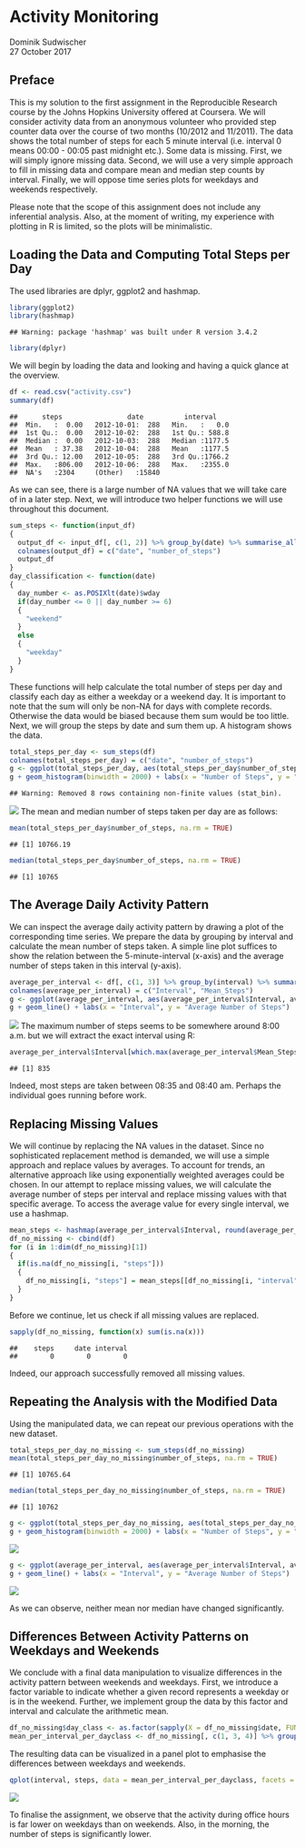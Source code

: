 # Activity Monitoring
Dominik Sudwischer  
27 October 2017  



## Preface
This is my solution to the first assignment in the Reproducible Research course by the Johns Hopkins University offered at Coursera. We will consider activity data from an anonymous volunteer who provided step counter data over the course of two months (10/2012 and 11/2011). The data shows the total number of steps for each 5 minute interval (i.e. interval 0 means 00:00 - 00:05 past midnight etc.). Some data is missing. First, we will simply ignore missing data. Second, we will use a very simple approach to fill in missing data and compare mean and median step counts by interval. Finally, we will oppose time series plots for weekdays and weekends respectively.

Please note that the scope of this assignment does not include any inferential analysis. Also, at the moment of writing, my experience with plotting in R is limited, so the plots will be minimalistic.

## Loading the Data and Computing Total Steps per Day
The used libraries are dplyr, ggplot2 and hashmap.

```r
library(ggplot2)
library(hashmap)
```

```
## Warning: package 'hashmap' was built under R version 3.4.2
```

```r
library(dplyr)
```
We will begin by loading the data and looking and having a quick glance at the overview. 

```r
df <- read.csv("activity.csv")
summary(df)
```

```
##      steps                date          interval     
##  Min.   :  0.00   2012-10-01:  288   Min.   :   0.0  
##  1st Qu.:  0.00   2012-10-02:  288   1st Qu.: 588.8  
##  Median :  0.00   2012-10-03:  288   Median :1177.5  
##  Mean   : 37.38   2012-10-04:  288   Mean   :1177.5  
##  3rd Qu.: 12.00   2012-10-05:  288   3rd Qu.:1766.2  
##  Max.   :806.00   2012-10-06:  288   Max.   :2355.0  
##  NA's   :2304     (Other)   :15840
```
As we can see, there is a large number of NA values that we will take care of in a later step. Next, we will introduce two helper functions we will use throughout this document.

```r
sum_steps <- function(input_df)
{
  output_df <- input_df[, c(1, 2)] %>% group_by(date) %>% summarise_all(funs(sum))
  colnames(output_df) = c("date", "number_of_steps")
  output_df
}
day_classification <- function(date)
{
  day_number <- as.POSIXlt(date)$wday
  if(day_number <= 0 || day_number >= 6)
  {
    "weekend"
  }
  else
  {
    "weekday"
  }
}
```
These functions will help calculate the total number of steps per day and classify each day as either a weekday or a weekend day. It is important to note that the sum will only be non-NA for days with complete records. Otherwise the data would be biased because them sum would be too little.
Next, we will group the steps by date and sum them up. A histogram shows the data.

```r
total_steps_per_day <- sum_steps(df)
colnames(total_steps_per_day) = c("date", "number_of_steps")
g <- ggplot(total_steps_per_day, aes(total_steps_per_day$number_of_steps))
g + geom_histogram(binwidth = 2000) + labs(x = "Number of Steps", y = "Count")
```

```
## Warning: Removed 8 rows containing non-finite values (stat_bin).
```

![](PA1_template_files/figure-html/3-1.png)<!-- -->
The mean and median number of steps taken per day are as follows:

```r
mean(total_steps_per_day$number_of_steps, na.rm = TRUE)
```

```
## [1] 10766.19
```

```r
median(total_steps_per_day$number_of_steps, na.rm = TRUE)
```

```
## [1] 10765
```

## The Average Daily Activity Pattern
We can inspect the average daily activity pattern by drawing a plot of the corresponding time series. We prepare the data by grouping by interval and calculate the mean number of steps taken. A simple line plot suffices to show the relation between the 5-minute-interval (x-axis) and the average number of steps taken in this interval (y-axis).

```r
average_per_interval <- df[, c(1, 3)] %>% group_by(interval) %>% summarise_all(funs(mean), na.rm = TRUE)
colnames(average_per_interval) = c("Interval", "Mean_Steps")
g <- ggplot(average_per_interval, aes(average_per_interval$Interval, average_per_interval$Mean_Steps))
g + geom_line() + labs(x = "Interval", y = "Average Number of Steps")
```

![](PA1_template_files/figure-html/5-1.png)<!-- -->
The maximum number of steps seems to be somewhere around 8:00 a.m. but we will extract the exact interval using R:

```r
average_per_interval$Interval[which.max(average_per_interval$Mean_Steps)]
```

```
## [1] 835
```
Indeed, most steps are taken between 08:35 and 08:40 am. Perhaps the individual goes running before work.

## Replacing Missing Values
We will continue by replacing the NA values in the dataset. Since no sophisticated replacement method is demanded, we will use a simple approach and replace values by averages. To account for trends, an alternative approach like using exponentially weighted averages could be chosen.
In our attempt to replace missing values, we will calculate the average number of steps per interval and replace missing values with that specific average. To access the average value for every single interval, we use a hashmap.

```r
mean_steps <- hashmap(average_per_interval$Interval, round(average_per_interval$Mean_Steps))
df_no_missing <- cbind(df)
for (i in 1:dim(df_no_missing)[1])
{
  if(is.na(df_no_missing[i, "steps"]))
  {
    df_no_missing[i, "steps"] = mean_steps[[df_no_missing[i, "interval"]]]
  }
}
```
Before we continue, let us check if all missing values are replaced.

```r
sapply(df_no_missing, function(x) sum(is.na(x)))
```

```
##    steps     date interval 
##        0        0        0
```
Indeed, our approach successfully removed all missing values.

## Repeating the Analysis with the Modified Data
Using the manipulated data, we can repeat our previous operations with the new dataset.

```r
total_steps_per_day_no_missing <- sum_steps(df_no_missing)
mean(total_steps_per_day_no_missing$number_of_steps, na.rm = TRUE)
```

```
## [1] 10765.64
```

```r
median(total_steps_per_day_no_missing$number_of_steps, na.rm = TRUE)
```

```
## [1] 10762
```

```r
g <- ggplot(total_steps_per_day_no_missing, aes(total_steps_per_day_no_missing$number_of_steps))
g + geom_histogram(binwidth = 2000) + labs(x = "Number of Steps", y = "Count")
```

![](PA1_template_files/figure-html/9-1.png)<!-- -->

```r
g <- ggplot(average_per_interval, aes(average_per_interval$Interval, average_per_interval$Mean_Steps))
g + geom_line() + labs(x = "Interval", y = "Average Number of Steps")
```

![](PA1_template_files/figure-html/9-2.png)<!-- -->

As we can observe, neither mean nor median have changed significantly. 

## Differences Between Activity Patterns on Weekdays and Weekends
We conclude with a final data manipulation to visualize differences in the activity pattern between weekends and weekdays. First, we introduce a factor variable to indicate whether a given record represents a weekday or is in the weekend. Further, we implement group the data by this factor and interval and calculate the arithmetic mean.

```r
df_no_missing$day_class <- as.factor(sapply(X = df_no_missing$date, FUN = day_classification))
mean_per_interval_per_dayclass <- df_no_missing[, c(1, 3, 4)] %>% group_by(interval, day_class) %>% summarise_all(funs(mean), na.rm = TRUE)
```
The resulting data can be visualized in a panel plot to emphasise the differences between weekdays and weekends.

```r
qplot(interval, steps, data = mean_per_interval_per_dayclass, facets = ~day_class, geom = "line")
```

![](PA1_template_files/figure-html/11-1.png)<!-- -->

To finalise the assignment, we observe that the activity during office hours is far lower on weekdays than on weekends. Also, in the morning, the number of steps is significantly lower.
